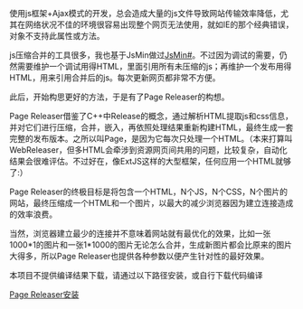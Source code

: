 使用js框架+Ajax模式的开发，总会造成大量的js文件导致网站传输效率降低，尤其在网络状况不佳的环境很容易出现整个网页无法使用，就如IE的那个经典错误，对象不支持此属性或方法。


js压缩合并的工具很多，我也基于JsMin做过[JsMin#](http://mytools360.com)。不过因为调试的需要，仍然需要维护一个调试用得HTML，里面引用所有未压缩的js；再维护一个发布用得HTML，用来引用合并后的js。每次更新网页都非常不方便。


此后，开始构思更好的方法，于是有了Page Releaser的构想。


Page Releaser借鉴了C++中Release的概念，通过解析HTML提取js和css信息，并对它们进行压缩，合并，嵌入，再依照处理结果重新构建HTML，最终生成一套完整的发布版本。之所以叫Page，是因为它每次只处理一个HTML。（本来打算叫WebReleaser，但多HTML会牵涉到资源网页间共用的问题，比较复杂，自动化结果会很难评估。不过好在，像ExtJS这样的大型框架，任何应用一个HTML就够了:）


Page Releaser的终极目标是将包含一个HTML，N个JS，N个CSS，N个图片的网站，最终压缩成一个HTML和一个图片，以最大的减少浏览器因为建立连接造成的效率浪费。


当然，浏览器建立最少的连接并不意味着网站就有最优化的效果，比如一张1000\*1的图片和一张1\*1000的图片无论怎么合并，生成新图片都会比原来的图片大得多，所以Page Releaser也提供各种参数以便产生针对性的最好效果。


本项目不提供编译结果下载，请通过以下路径安装，或自行下载代码编译

[Page Releaser安装](http://mytools360.com)